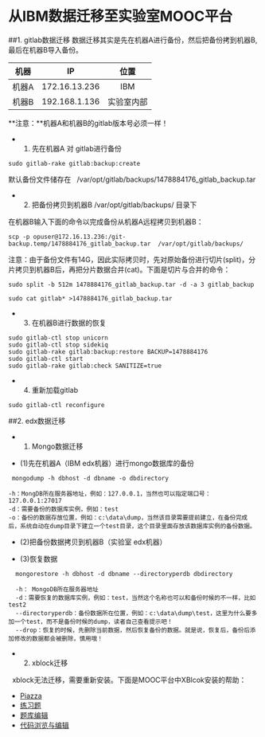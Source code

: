 # 从IBM数据迁移至实验室MOOC平台
##1. gitlab数据迁移
数据迁移其实是先在机器A进行备份，然后把备份拷到机器B, 最后在机器B导入备份。

| 机器 | IP | 位置 |
| :-------: | :-------: | :-----:|
|机器A|172.16.13.236|IBM |
|机器B|192.168.1.136|实验室内部|
**注意：**机器A和机器B的gitlab版本号必须一样！

+ 1. 先在机器A 对 gitlab进行备份
```
sudo gitlab-rake gitlab:backup:create
```
   默认备份文件储存在   /var/opt/gitlab/backups/1478884176_gitlab_backup.tar 

+ 2. 把备份拷贝到机器B  /var/opt/gitlab/backups/ 目录下

在机器B输入下面的命令以完成备份从机器A远程拷贝到机器B：
```
scp -p opuser@172.16.13.236:/git-backup.temp/1478884176_gitlab_backup.tar  /var/opt/gitlab/backups/  
```
注意：由于备份文件有14G，因此实际拷贝时，先对原始备份进行切片(split)，分片拷贝到机器B后，再把分片数据合并(cat)。下面是切片与合并的命令：
```
sudo split -b 512m 1478884176_gitlab_backup.tar -d -a 3 gitlab_backup
```
```
sudo cat gitlab* >1478884176_gitlab_backup.tar  
```
+ 3. 在机器B进行数据的恢复

```
sudo gitlab-ctl stop unicorn
sudo gitlab-ctl stop sidekiq
sudo gitlab-rake gitlab:backup:restore BACKUP=1478884176   
sudo gitlab-ctl start
sudo gitlab-rake gitlab:check SANITIZE=true
```

+ 4. 重新加载gitlab

```
sudo gitlab-ctl reconfigure
```

##2. edx数据迁移

+ 1. Mongo数据迁移

 * (1)先在机器A（IBM edx机器）进行mongo数据库的备份
  
```
 mongodump -h dbhost -d dbname -o dbdirectory
```
  
```
-h：MongDB所在服务器地址，例如：127.0.0.1，当然也可以指定端口号：127.0.0.1:27017
-d：需要备份的数据库实例，例如：test
-o：备份的数据存放位置，例如：c:\data\dump，当然该目录需要提前建立，在备份完成后，系统自动在dump目录下建立一个test目录，这个目录里面存放该数据库实例的备份数据。

```

 * (2)把备份数据拷贝到机器B（实验室 edx机器）
  
 * (3)恢复数据
 
```
  mongorestore -h dbhost -d dbname --directoryperdb dbdirectory
```

```
  -h： MongoDB所在服务器地址
  -d：需要恢复的数据库实例，例如：test，当然这个名称也可以和备份时候的不一样，比如test2
  --directoryperdb：备份数据所在位置，例如：c:\data\dump\test，这里为什么要多加一个test，而不是备份时候的dump，读者自己查看提示吧！
  --drop：恢复的时候，先删除当前数据，然后恢复备份的数据。就是说，恢复后，备份后添加修改的数据都会被删除，慎用哦！

```
+ 2. xblock迁移

   xblock无法迁移，需要重新安装。下面是MOOC平台中XBlcok安装的帮助：
   
 * [Piazza](https://github.com/jennyzhang8800/mooc-PiazzaXBlock)
  
 * [练习题](https://github.com/jennyzhang8800/mooc-Quizzes2XBlock)
 * [题库编辑](https://github.com/jennyzhang8800/mooc-ExerciseMdf)
 * [代码浏览与编辑](https://github.com/xyongcn/online_experiment_platform/tree/master/XBlock)
    
